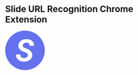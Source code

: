 # Slide URL Recognition Chrome Extension

![alt text](./client/src/assets/icons/icon128.png "Logo")
